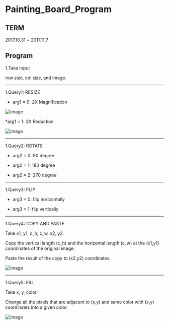 Painting_Board_Program
===

TERM
---

2017.10.31 ~ 2017.11.7

Program
----

1.Take Input

row size, col size, and image.

---

1.Query1: RESIZE

* arg1 = 0: 2X Magnification

![image](https://user-images.githubusercontent.com/30820487/50946130-6ec04b00-14db-11e9-80d3-25ae6dfce8fb.png)

*arg1 = 1: 2X Reduction

![image](https://user-images.githubusercontent.com/30820487/50946174-97484500-14db-11e9-8d22-5cbd98116038.png)

---

1.Query2: ROTATE

* arg2 = 0: 90 degree

* arg2 = 1: 180 degree

* arg2 = 2: 270 degree

---

1.Query3: FLIP

* arg3 = 0: flip horizontally

* arg3 = 1: flip vertically

---

1.Query4: COPY AND PASTE

Take x1, y1, c_h, c_w, x2, y2.

Copy the vertical length (c_h) and the horizontal length (c_w) at the (x1,y1) coordinates of the original image.

Paste the result of the copy to (x2,y2) coordinates.

![image](https://user-images.githubusercontent.com/30820487/50946476-df1b9c00-14dc-11e9-87de-1b37a6532248.png)

---

1.Query5: FILL

Take x, y, color

Change all the pixels that are adjacent to (x,y) and same color with (x,y) coordinates into a given color.

![image](https://user-images.githubusercontent.com/30820487/50946580-6f59e100-14dd-11e9-82e3-731589dd042e.png)
